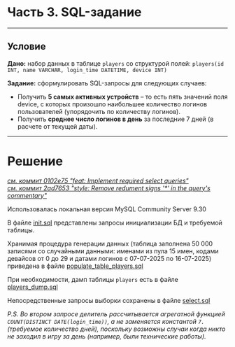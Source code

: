 # Часть 3. SQL-задание
---

## Условие

**Дано:** набор данных в таблице `players` со структурой полей:
 `players(id INT, name VARCHAR, login_time DATETIME, device INT)`

**Задание:** сформулировать SQL-запросы для следующих случаев:
* Получить **5 самых активных устройств** – то есть пять значений поля device, с которых произошло наибольшее количество логинов пользователей (упорядочить по количеству логинов).
* Получить **среднее число логинов в день** за последние 7 дней (в расчете от текущей даты).

---

# Решение

*[см. коммит 0102e75 "feat: Implement required select queries"](https://github.com/Divinecrusade/rockstone/commit/0102e75e0d6342c9dc470b35eb50d3c496a1ab0e)*<br/>
*[см. коммит 2ad7653
"style: Remove redument signs '*' in the query's commentary"](https://github.com/Divinecrusade/rockstone/commit/2ad76531f8a861faf25aca776284dde955fe63c5)*

Использовалась локальная версия MySQL Community Server 9.30

В файле [init.sql](/Part%203/init.sql) представлены запросы инициализации БД и требуемой таблицы.

Хранимая процедура генерации данных (таблица заполнена 50 000 записями со случайными данными: именами из пула 15 имен, кодами девайсов от 0 до 29 и датами логинов с 07-07-2025 по 16-07-2025) приведена в файле [populate_table_players.sql](/Part%203/populate_table_players.sql)

При необходимости, дамп таблицы `players` есть в файле [players_dump.sql](/Part%203/players_dump.sql)

Непосредственные запросы выборки сохранены в файле [select.sql](/Part%203/select.sql)

*P.S. Во втором запросе делитель рассчитывается  агрегатной функцией `COUNT(DISTINCT DATE(login_time))`, а не заменяется константой `7.` (требуемое количество дней), поскольку возможны случаи когда никто не заходил в игру за день (например, были технические работы).*
